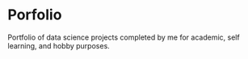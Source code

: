# Porfolio
Portfolio of data science projects completed by me for academic, self learning, and hobby purposes.
